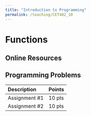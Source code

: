 ```yaml
---
title: "Introduction to Programming"
permalink: /teaching/CET402_10
---
```


# Functions

## Online Resources

## Programming Problems

|Description|Points|
|:----------|:----|
|Assignment #1|10 pts|
|Assignment #2|10 pts|
